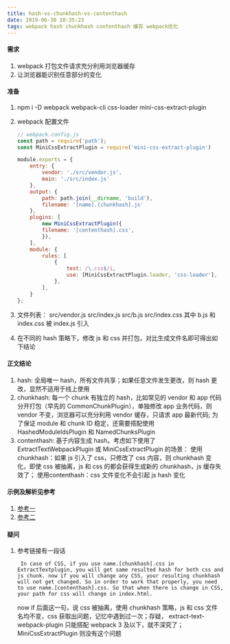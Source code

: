 ```yaml
---
title: hash-vs-chunkhash-vs-contenthash
date: 2019-06-30 10:35:23
tags: webpack hash chunkhash contenthash 缓存 webpack优化
---
```

#### 需求

1. webpack 打包文件请求充分利用浏览器缓存
2. 让浏览器能识别任意部分的变化

#### 准备

1. npm i -D webpack webpack-cli css-loader mini-css-extract-plugin
2. webpack 配置文件

    ```javascript
    // webpack.config.js
    const path = require('path');
    const MiniCssExtractPlugin = require('mini-css-extract-plugin')

    module.exports = {
        entry: {
            vendor: './src/vendor.js',
            main: './src/index.js'
        },
        output: {
            path: path.join(__dirname, 'build'),
            filename: '[name].[chunkhash].js'
        },
        plugins: [
            new MiniCssExtractPlugin({
            filename: '[contenthash].css',
            }),
        ],
        module: {
            rules: [
                {
                    test: /\.css$/i,
                    use: [MiniCssExtractPlugin.loader, 'css-loader'],
                },
            ],
        }
    };
    ```

3. 文件列表： src/vendor.js src/index.js src/b.js src/index.css 其中 b.js 和 index.css 被 index.js 引入
4. 在不同的 hash 策略下，修改 js 和 css 并打包，对比生成文件名即可得出如下结论

#### 正文结论

1. hash: 全局唯一 hash，所有文件共享；如果任意文件发生更改，则 hash 更改，显然不适用于线上使用
2. chunkhash: 每一个 chunk 有独立的 hash，比如常见的 vendor 和 app 代码分开打包（早先的 CommonChunkPlugin），单独修改 app 业务代码，则 vendor 不变，浏览器可以充分利用 vendor 缓存，只请求 app 最新代码; 为了保证 module 和 chunk ID 稳定，还需要搭配使用 HashedModuleIdsPlugin 和 NamedChunksPlugin
3. contenthash: 基于内容生成 hash。考虑如下使用了 ExtractTextWebpackPlugin 或 MiniCssExtractPlugin 的场景：
    使用chunkhash：如果 js 引入了 css，只修改了 css 内容，则 chunkhash 变化，即使 css 被抽离，js 和 css 的都会获得生成新的 chunkhash，js 缓存失效了；
    使用contenthash：css 文件变化不会引起 js hash 变化
    
#### 示例及解析见参考

1. [参考一](https://medium.com/@sahilkkrazy/hash-vs-chunkhash-vs-contenthash-e94d38a32208)
2. [参考二](https://github.com/jiangjiu/blog-md/issues/49)

#### 疑问

1. 参考链接有一段话 

        In case of CSS, if you use name.[chunkhash].css in ExtractTextplugin, you will get same resulted hash for both css and js chunk. now if you will change any CSS, your resulting chunkhash will not get changed. So in order to work that properly, you need to use name.[contenthash].css. So that when there is change in CSS, your path for css will change in index.html.

    now if 后面这一句，说 css 被抽离，使用 chunkhash 策略，js 和 css 文件名均不变，css 获取出问题，记忆中遇到过一次；存疑， extract-text-webpack-plugin 只能搭配 webpack 3 及以下，就不深究了；
    MiniCssExtractPlugin 则没有这个问题